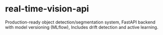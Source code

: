 # real-time-vision-api
Production-ready object detection/segmentation system,  FastAPI backend with model versioning (MLflow),  Includes drift detection and active learning.
